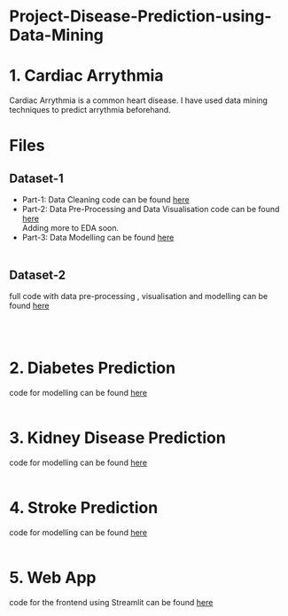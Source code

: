 # Project-Disease-Prediction-using-Data-Mining

# 1. Cardiac Arrythmia<br>
Cardiac Arrythmia is a common heart disease. I have used data mining techniques to predict arrythmia beforehand.
<br>
# Files <br>
## Dataset-1<br>
+ Part-1: Data Cleaning code can be found <a href = "https://github.com/harsh2k1/Project-Cardiac-Arrythmia-Prediction-using-Data-Mining/blob/main/code/CardiacArrythmiaPrediction_Part1-DataCleaning.ipynb">here</a><br>
+ Part-2: Data Pre-Processing and Data Visualisation code can be found <a href = "https://github.com/harsh2k1/Project-Cardiac-Arrythmia-Prediction-using-Data-Mining/blob/main/code/CardiacArrythmiaPrediction-Part2-DataVisualisation.ipynb">here</a><br>Adding more to EDA soon.<br>
+ Part-3: Data Modelling can be found <a href = "https://github.com/harsh2k1/Project-Cardiac-Arrythmia-Prediction-using-Data-Mining/blob/main/code/CardiacArrythmiaPrediction-Part3-Modelling.ipynb">here</a><br><br>

## Dataset-2<br>
full code with data pre-processing , visualisation and modelling can be found <a href = "https://github.com/harsh2k1/Project-Cardiac-Arrythmia-Prediction-using-Data-Mining/blob/main/code/Cardiac-Arrythmia-Prediction_Dataset-2.ipynb">here</a>


<br><br>
# 2. Diabetes Prediction
code for modelling can be found <a href = "https://github.com/harsh2k1/Project-Multiple-Disease-Prediction-Web-App/blob/main/DiabetesPrediction.ipynb">here</a>
<br><br>
# 3. Kidney Disease Prediction
code for modelling can be found <a href = "https://github.com/harsh2k1/Project-Multiple-Disease-Prediction-Web-App/blob/main/kidneyDiseasePrediction.ipynb">here</a>
<br><br>
# 4. Stroke Prediction
code for modelling can be found <a href = 'https://github.com/harsh2k1/Project-Multiple-Disease-Prediction-Web-App/blob/main/Stroke_Prediction.ipynb'>here</a>
<br><br>
# 5. Web App
code for the frontend using Streamlit can be found <a href = 'https://github.com/harsh2k1/Project-Multiple-Disease-Prediction-Web-App/blob/main/app.py'>here</a>
